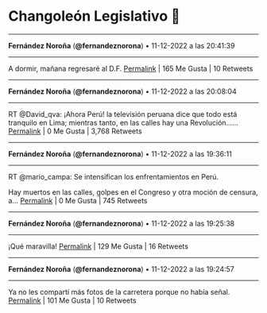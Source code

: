 # Changoleón Legislativo 🙈
*****
**Fernández Noroña** (**@fernandeznorona**) • 11-12-2022 a las 20:41:39
*****
A dormir, mañana regresaré al D.F.
[Permalink](https://twitter.com/fernandeznorona/status/1602161738224394240) | 165 Me Gusta | 10 Retweets
*****
**Fernández Noroña** (**@fernandeznorona**) • 11-12-2022 a las 20:08:04
*****
RT @David_qva: ¡Ahora Perú! la televisión peruana dice que todo está tranquilo en Lima; mientras tanto, en las calles hay una Revolución...…
[Permalink](https://twitter.com/fernandeznorona/status/1602153284180942854) | 0 Me Gusta | 3,768 Retweets
*****
**Fernández Noroña** (**@fernandeznorona**) • 11-12-2022 a las 19:36:11
*****
RT @mario_campa: Se intensifican los enfrentamientos en Perú.


Hay muertos en las calles, golpes en el Congreso y otra moción de censura, a…
[Permalink](https://twitter.com/fernandeznorona/status/1602145260943163393) | 0 Me Gusta | 745 Retweets
*****
**Fernández Noroña** (**@fernandeznorona**) • 11-12-2022 a las 19:25:38
*****
¡Qué maravilla!
[Permalink](https://twitter.com/fernandeznorona/status/1602142606833905665) | 129 Me Gusta | 16 Retweets
*****
**Fernández Noroña** (**@fernandeznorona**) • 11-12-2022 a las 19:24:57
*****
Ya no les compartí más fotos de la carretera porque no había señal.
[Permalink](https://twitter.com/fernandeznorona/status/1602142436565737472) | 101 Me Gusta | 10 Retweets